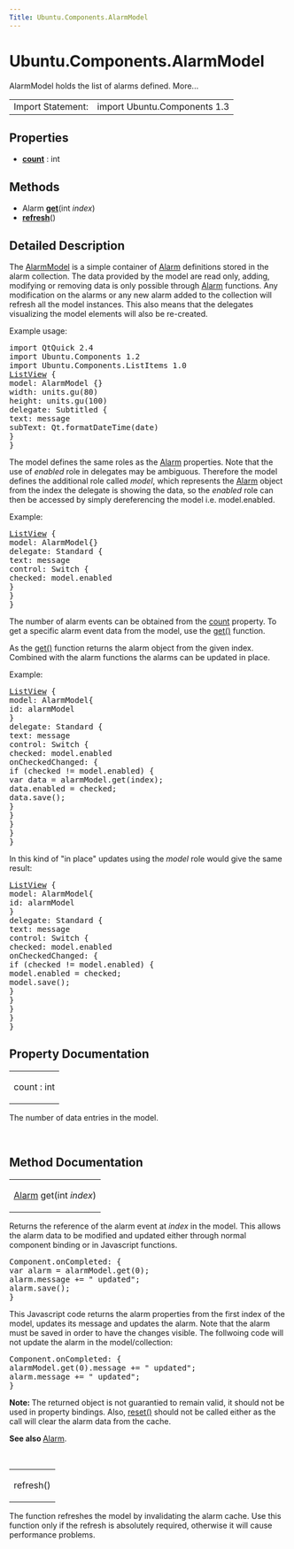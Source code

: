 ```yaml
---
Title: Ubuntu.Components.AlarmModel
---
```


# Ubuntu.Components.AlarmModel

<span class="subtitle"></span>
<!-- $$$AlarmModel-brief -->
<p>AlarmModel holds the list of alarms defined. More...</p>
<!-- @@@AlarmModel -->
<table class="alignedsummary">
<tr><td class="memItemLeft rightAlign topAlign"> Import Statement:</td><td class="memItemRight bottomAlign"> import Ubuntu.Components 1.3</td></tr></table><ul>
</ul>
<h2 id="properties">Properties</h2>
<ul>
<li class="fn"><b><b><a href="#count-prop">count</a></b></b> : int</li>
</ul>
<h2 id="methods">Methods</h2>
<ul>
<li class="fn">Alarm <b><b><a href="#get-method">get</a></b></b>(int <i>index</i>)</li>
<li class="fn"><b><b><a href="#refresh-method">refresh</a></b></b>()</li>
</ul>
<!-- $$$AlarmModel-description -->
<h2 id="details">Detailed Description</h2>
</p>
<p>The <a href="index.html">AlarmModel</a> is a simple container of <a href="Ubuntu.Components.Alarm.md">Alarm</a> definitions stored in the alarm collection. The data provided by the model are read only, adding, modifying or removing data is only possible through <a href="Ubuntu.Components.Alarm.md">Alarm</a> functions. Any modification on the alarms or any new alarm added to the collection will refresh all the model instances. This also means that the delegates visualizing the model elements will also be re-created.</p>
<p>Example usage:</p>
<pre class="qml">import QtQuick 2.4
import Ubuntu.Components 1.2
import Ubuntu.Components.ListItems 1.0
<span class="type"><a href="../sdk-14.10/QtQuick.ListView.md">ListView</a></span> {
<span class="name">model</span>: <span class="name">AlarmModel</span> {}
<span class="name">width</span>: <span class="name">units</span>.<span class="name">gu</span>(<span class="number">80</span>)
<span class="name">height</span>: <span class="name">units</span>.<span class="name">gu</span>(<span class="number">100</span>)
<span class="name">delegate</span>: <span class="name">Subtitled</span> {
<span class="name">text</span>: <span class="name">message</span>
<span class="name">subText</span>: <span class="name">Qt</span>.<span class="name">formatDateTime</span>(<span class="name">date</span>)
}
}</pre>
<p>The model defines the same roles as the <a href="Ubuntu.Components.Alarm.md">Alarm</a> properties. Note that the use of <i>enabled</i> role in delegates may be ambiguous. Therefore the model defines the additional role called <i>model</i>, which represents the <a href="Ubuntu.Components.Alarm.md">Alarm</a> object from the index the delegate is showing the data, so the <i>enabled</i> role can then be accessed by simply dereferencing the model i.e&#x2e; model.enabled.</p>
<p>Example:</p>
<pre class="qml"><span class="type"><a href="../sdk-14.10/QtQuick.ListView.md">ListView</a></span> {
<span class="name">model</span>: <span class="name">AlarmModel</span>{}
<span class="name">delegate</span>: <span class="name">Standard</span> {
<span class="name">text</span>: <span class="name">message</span>
<span class="name">control</span>: <span class="name">Switch</span> {
<span class="name">checked</span>: <span class="name">model</span>.<span class="name">enabled</span>
}
}
}</pre>
<p>The number of alarm events can be obtained from the <a href="#count-prop">count</a> property. To get a specific alarm event data from the model, use the <a href="#get-method">get()</a> function.</p>
<p>As the <a href="#get-method">get()</a> function returns the alarm object from the given index. Combined with the alarm functions the alarms can be updated in place.</p>
<p>Example:</p>
<pre class="qml"><span class="type"><a href="../sdk-14.10/QtQuick.ListView.md">ListView</a></span> {
<span class="name">model</span>: <span class="name">AlarmModel</span>{
<span class="name">id</span>: <span class="name">alarmModel</span>
}
<span class="name">delegate</span>: <span class="name">Standard</span> {
<span class="name">text</span>: <span class="name">message</span>
<span class="name">control</span>: <span class="name">Switch</span> {
<span class="name">checked</span>: <span class="name">model</span>.<span class="name">enabled</span>
<span class="name">onCheckedChanged</span>: {
<span class="keyword">if</span> (<span class="name">checked</span> <span class="operator">!=</span> <span class="name">model</span>.<span class="name">enabled</span>) {
var <span class="name">data</span> = <span class="name">alarmModel</span>.<span class="name">get</span>(<span class="name">index</span>);
<span class="name">data</span>.<span class="name">enabled</span> <span class="operator">=</span> <span class="name">checked</span>;
<span class="name">data</span>.<span class="name">save</span>();
}
}
}
}
}</pre>
<p>In this kind of &quot;in place&quot; updates using the <i>model</i> role would give the same result:</p>
<pre class="qml"><span class="type"><a href="../sdk-14.10/QtQuick.ListView.md">ListView</a></span> {
<span class="name">model</span>: <span class="name">AlarmModel</span>{
<span class="name">id</span>: <span class="name">alarmModel</span>
}
<span class="name">delegate</span>: <span class="name">Standard</span> {
<span class="name">text</span>: <span class="name">message</span>
<span class="name">control</span>: <span class="name">Switch</span> {
<span class="name">checked</span>: <span class="name">model</span>.<span class="name">enabled</span>
<span class="name">onCheckedChanged</span>: {
<span class="keyword">if</span> (<span class="name">checked</span> <span class="operator">!=</span> <span class="name">model</span>.<span class="name">enabled</span>) {
<span class="name">model</span>.<span class="name">enabled</span> <span class="operator">=</span> <span class="name">checked</span>;
<span class="name">model</span>.<span class="name">save</span>();
}
}
}
}
}</pre>
<!-- @@@AlarmModel -->
<h2>Property Documentation</h2>
<!-- $$$count -->
<table class="qmlname"><tr valign="top" id="count-prop"><td class="tblQmlPropNode"><p><span class="name">count</span> : <span class="type">int</span></p></td></tr></table><p>The number of data entries in the model.</p>
<!-- @@@count -->
<br/>
<h2>Method Documentation</h2>
<!-- $$$get -->
<table class="qmlname"><tr valign="top" id="get-method"><td class="tblQmlFuncNode"><p><span class="type"><a href="Ubuntu.Components.Alarm.md">Alarm</a></span> <span class="name">get</span>(<span class="type">int</span><i> index</i>)</p></td></tr></table><p>Returns the reference of the alarm event at <i>index</i> in the model. This allows the alarm data to be modified and updated either through normal component binding or in Javascript functions.</p>
<pre class="cpp">Component<span class="operator">.</span>onCompleted: {
var alarm <span class="operator">=</span> alarmModel<span class="operator">.</span>get(<span class="number">0</span>);
alarm<span class="operator">.</span>message <span class="operator">+</span><span class="operator">=</span> <span class="string">&quot; updated&quot;</span>;
alarm<span class="operator">.</span>save();
}</pre>
<p>This Javascript code returns the alarm properties from the first index of the model, updates its message and updates the alarm. Note that the alarm must be saved in order to have the changes visible. The follwoing code will not update the alarm in the model/collection:</p>
<pre class="cpp">Component<span class="operator">.</span>onCompleted: {
alarmModel<span class="operator">.</span>get(<span class="number">0</span>)<span class="operator">.</span>message <span class="operator">+</span><span class="operator">=</span> <span class="string">&quot; updated&quot;</span>;
alarm<span class="operator">.</span>message <span class="operator">+</span><span class="operator">=</span> <span class="string">&quot; updated&quot;</span>;
}</pre>
<p><b>Note: </b>The returned object is not guarantied to remain valid, it should not be used in property bindings. Also, <a href="Ubuntu.Components.Alarm.md#reset-method">reset()</a> should not be called either as the call will clear the alarm data from the cache.</p><p><b>See also </b><a href="Ubuntu.Components.Alarm.md">Alarm</a>.</p>
<!-- @@@get -->
<br/>
<!-- $$$refresh -->
<table class="qmlname"><tr valign="top" id="refresh-method"><td class="tblQmlFuncNode"><p><span class="name">refresh</span>()</p></td></tr></table><p>The function refreshes the model by invalidating the alarm cache. Use this function only if the refresh is absolutely required, otherwise it will cause performance problems.</p>
<!-- @@@refresh -->
<br/>
